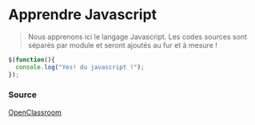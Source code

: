 # Apprendre Javascript
> Nous apprenons ici le langage Javascript. Les codes sources sont séparés par module et seront ajoutés au fur et à mesure !


```javascript
$(function(){
  console.log("Yes! du javascript !");
});
```



### Source
[OpenClassroom](https://openclassrooms.com/courses/apprenez-a-coder-avec-javascript)